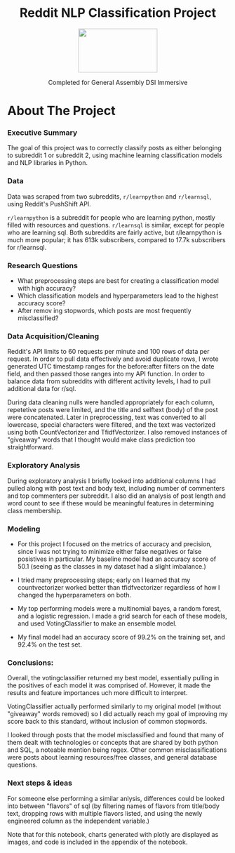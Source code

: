 <div id="top"></div>

<h1 align="center"> Reddit NLP Classification Project </h1>
<div align="center"><img src="https://www.kindpng.com/picc/m/3-32823_house-drawing-png-transparent-png.png" height=100 width=180> </div>

  <p align="center">
    Completed for General Assembly DSI Immersive
    <br />
  </p>
</div>



<!-- ABOUT THE PROJECT -->
# About The Project

### Executive Summary

The goal of this project was to correctly classify posts as either belonging to subreddit 1 or subreddit 2, using machine learning classification models and NLP libraries in Python.


### Data
Data was scraped from two subreddits, <code>r/learnpython</code> and <code>r/learnsql</code>, using Reddit's PushShift API.

<code>r/learnpython</code> is a subreddit for people who are learning python, mostly filled with resources and questions. <code>r/learnsql</code> is similar, except for people who are learning sql. Both subreddits are fairly active, but r/learnpython is much more popular; it has 613k subscribers, compared to 17.7k subscribers for r/learnsql.


### Research Questions
* What preprocessing steps are best for creating a classification model with high accuracy?
* Which classification models and hyperparameters lead to the highest accuracy score?
* After remov ing stopwords, which posts are most frequently misclassified?


### Data Acquisition/Cleaning
Reddit's API limits to 60 requests per minute and 100 rows of data per request. In order to pull data effectively and avoid duplicate rows, I wrote generated UTC timestamp ranges for the before:after filters on the date field, and then passed those ranges into my API function. In order to balance data from subreddits with different activity levels, I had to pull additional data for r/sql.

During data cleaning nulls were handled appropriately for each column, repetetive posts were limited, and the title and selftext (body) of the post were concatenated. Later in preprocessing, text was converted to all lowercase, special characters were filtered, and the text was vectorized using both CountVectorizer and TfidfVectorizer. I also removed instances of "giveaway" words that I thought would make class prediction too straightforward.


### Exploratory Analysis
During exploratory analysis I briefly looked into additional columns I had pulled along with post text and body text, including number of commenters and top commenters per subreddit. I also did an analysis of post length and word count to see if these would be meaningful features in determining class membership.


### Modeling
* For this project I focused on the metrics of accuracy and precision, since I was not trying to minimize either false negatives or false posistives in particular. 
My baseline model had an accuracy score of 50.1 (seeing as the classes in my dataset had a slight imbalance.)

* I tried many preprocessing steps; early on I learned that my countvectorizer worked better than tfidfvectorizer regardless of how I changed the hyperparameters on both. 

* My top performing models were a multinomial bayes, a random forest, and a logistic regression. I made a grid search for each of these models, and used VotingClassifier to make an ensemble model.

* My final model had an accuracy score of 99.2% on the training set, and 92.4% on the test set. 



### Conclusions:
Overall, the votingclassifier returned my best model, essentially pulling in the positives of each model it was comprised of. However, it made the results and feature importances uch more difficult to interpret. 

VotingClassifier actually performed similarly to my original model (without "giveaway" words removed) so I did actually reach my goal of improving my score back to this standard, without inclusion of common stopwords. 

I looked through posts that the model misclassified and found that many of them dealt with technologies or concepts that are shared by both python and SQL, a noteable mention being regex. Other common misclassifications were posts about learning resources/free classes, and general database questions. 

### Next steps & ideas
For someone else performing a similar anlysis, differences could be looked into between "flavors" of sql (by filtering names of flavors from title/body text, dropping rows with multiple flavors listed,  and using the newly engineered column as the independent variable.)

Note that for this notebook, charts generated with plotly are displayed as images, and code is included in the appendix of the notebook.


<!-- MARKDOWN LINKS & IMAGES -->
<!-- https://www.markdownguide.org/basic-syntax/#reference-style-links -->
[contributors-shield]: https://img.shields.io/github/contributors/github_username/repo_name.svg?style=for-the-badge
[contributors-url]: https://github.com/github_username/repo_name/graphs/contributors
[forks-shield]: https://img.shields.io/github/forks/github_username/repo_name.svg?style=for-the-badge
[forks-url]: https://github.com/github_username/repo_name/network/members
[stars-shield]: https://img.shields.io/github/stars/github_username/repo_name.svg?style=for-the-badge
[stars-url]: https://github.com/github_username/repo_name/stargazers
[issues-shield]: https://img.shields.io/github/issues/github_username/repo_name.svg?style=for-the-badge
[issues-url]: https://github.com/github_username/repo_name/issues
[license-shield]: https://img.shields.io/github/license/github_username/repo_name.svg?style=for-the-badge
[license-url]: https://github.com/github_username/repo_name/blob/master/LICENSE.txt
[linkedin-shield]: https://img.shields.io/badge/-LinkedIn-black.svg?style=for-the-badge&logo=linkedin&colorB=555
[linkedin-url]: https://linkedin.com/in/linkedin_username
[product-screenshot]: images/screenshot.png

